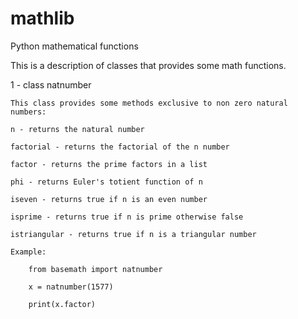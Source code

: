 # mathlib
Python mathematical functions

This is a description of classes that provides some math functions.

1 - class natnumber

	This class provides some methods exclusive to non zero natural numbers:

	n - returns the natural number

	factorial - returns the factorial of the n number

	factor - returns the prime factors in a list

	phi - returns Euler's totient function of n

	iseven - returns true if n is an even number	

	isprime - returns true if n is prime otherwise false

	istriangular - returns true if n is a triangular number

	Example:

		from basemath import natnumber

		x = natnumber(1577)

		print(x.factor)

